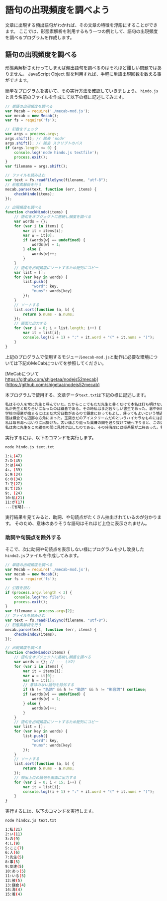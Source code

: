 # 語句の出現頻度を調べよう

文章に出現する頻出語句がわかれば、その文章の特徴を浮彫にすることができます。
ここでは、形態素解析を利用するもう一つの例として、語句の出現頻度を調べるプログラムを作成します。

## 語句の出現頻度を調べる

形態素解析さえ行ってしまえば頻出語句を調べるのはそれほど難しい問題ではありません。
JavaScript Object 型を利用すれば、手軽に単語出現回数を数える事ができます。

簡単なプログラムを書いて、その実行方法を確認していきましょう。 `hindo.js` と言う名前のファイルを作成して以下の様に記述してみます。
```javascript
// 単語の出現頻度を調べる
var Mecab = require('./mecab-mod.js');
var mecab = new Mecab();
var fs = require('fs');

// 引数をチェック
var args = process.argv;
args.shift(); // 除去 'node'
args.shift(); // 除去 スクリプトのパス
if (args.length <= 0) {
	console.log('node hindo.js textfile');
	process.exit();
}
var filename = args.shift();

// ファイルを読み込む
var text = fs.readFileSync(filename, "utf-8");
// 形態素解析を行う
mecab.parse(text, function (err, items) {
	checkHindo(items);
});

// 出現頻度を調べる
function checkHindo(items) {
	// 語句をオブジェクトに格納し頻度を調べる
	var words = {};
	for (var i in items) {
		var it = items[i];
		var w = it[0];
		if (words[w] == undefined) {
			words[w] = 1;
		} else {
			words[w]++;
		}
	}
	// 語句を出現頻度にソートするため配列にコピー
	var list = [];
	for (var key in words) {
		list.push({
			"word": key,
			"nums": words[key]
		});
	}
	// ソートする
	list.sort(function (a, b) {
		return b.nums - a.nums;
	});
	// 画面に出力する
	for (var i = 0; i < list.length; i++) {
		var it = list[i];
		console.log((i + 1) + ":" + it.word + "(" + it.nums + ")");
	}
}
```
上記のプログラムで使用するモジュール`mecab-mod.js`と動作に必要な環境については下記のMeCabについてを参照してください。

[MeCabについて<br>https://github.com/shigetaa/nodejs52mecab](https://github.com/shigetaa/nodejs52mecab)

本ブログラムで使用する、文章データ`text.txt`は下記の様に記述します。
```txt
私はその人を常に先生と呼んでいた。だからここでもただ先生と書くだけで本名は打ち明けない。これは世間を憚かる遠慮というよりも、その方が私にとって自然だからである。私はその人の記憶を呼び起すごとに、すぐ「先生」といいたくなる。筆を執っても心持は同じ事である。よそよそしい頭文字などはとても使う気にならない。
私が先生と知り合いになったのは鎌倉である。その時私はまだ若々しい書生であった。暑中休暇を利用して海水浴に行った友達からぜひ来いという端書を受け取ったので、私は多少の金を工面して、出掛ける事にした。私は金の工面に二、三日を費やした。ところが私が鎌倉に着いて三日と経たないうちに、私を呼び寄せた友達は、急に国元から帰れという電報を受け取った。電報には母が病気だからと断ってあったけれども友達はそれを信じなかった。友達はかねてから国元にいる親たちに勧まない結婚を強いられていた。彼は現代の習慣からいうと結婚するにはあまり年が若過ぎた。それに肝心の当人が気に入らなかった。それで夏休みに当然帰るべきところを、わざと避けて東京の近くで遊んでいたのである。彼は電報を私に見せてどうしようと相談をした。私にはどうしていいか分らなかった。けれども実際彼の母が病気であるとすれば彼は固より帰るべきはずであった。それで彼はとうとう帰る事になった。せっかく来た私は一人取り残された。
学校の授業が始まるにはまだ大分日数があるので鎌倉におってもよし、帰ってもよいという境遇にいた私は、当分元の宿に留まる覚悟をした。友達は中国のある資産家の息子で金に不自由のない男であったけれども、学校が学校なのと年が年なので、生活の程度は私とそう変りもしなかった。したがって一人ぼっちになった私は別に恰好な宿を探す面倒ももたなかったのである。
宿は鎌倉でも辺鄙な方角にあった。玉突きだのアイスクリームだのというハイカラなものには長い畷を一つ越さなければ手が届かなかった。車で行っても二十銭は取られた。けれども個人の別荘はそこここにいくつでも建てられていた。それに海へはごく近いので海水浴をやるには至極便利な地位を占めていた。
私は毎日海へはいりに出掛けた。古い燻ぶり返った藁葺の間を通り抜けて磯へ下りると、この辺にこれほどの都会人種が住んでいるかと思うほど、避暑に来た男や女で砂の上が動いていた。ある時は海の中が銭湯のように黒い頭でごちゃごちゃしている事もあった。その中に知った人を一人ももたない私も、こういう賑やかな景色の中に裹まれて、砂の上に寝そべってみたり、膝頭を波に打たしてそこいらを跳ね廻るのは愉快であった。
私は実に先生をこの雑沓の間に見付け出したのである。その時海岸には掛茶屋が二軒あった。私はふとした機会からその一軒の方に行き慣れていた。長谷辺に大きな別荘を構えている人と違って、各自に専有の着換場を拵えていないここいらの避暑客には、ぜひともこうした共同着換所といった風なものが必要なのであった。彼らはここで茶を飲み、ここで休息する外に、ここで海水着を洗濯させたり、ここで鹹はゆい身体を清めたり、ここへ帽子や傘を預けたりするのである。海水着を持たない私にも持物を盗まれる恐れはあったので、私は海へはいるたびにその茶屋へ一切を脱ぎ棄てる事にしていた。
```
実行するには、以下のコマンドを実行します。
```bash
node hindo.js text.txt
```
```bash
1:に(47)
2:た(45)
3:は(44)
4:。(39)
5:を(34)
6:の(34)
7:で(27)
8:て(25)
9:、(24)
10:私(21)
11:が(17)
...[省略]...
```
実行結果を見てみると、助詞、や句読点がたくさん抽出されているのが分かります。
そのため、意味のありそうな語句はそれほど上位に表示されません。

### 助詞や句読点を除外する
そこで、次に助詞や句読点を表示しない様にプログラムを少し改良した`hindo2.js`ファイルを作成してみます。

```javascript
// 単語の出現頻度を調べる
var Mecab = require('./mecab-mod.js');
var mecab = new Mecab();
var fs = require('fs');

// 引数を読む
if (process.argv.length < 3) {
	console.log("no file");
	process.exit();
}
var filename = process.argv[2];
// ファイルを読み込む
var text = fs.readFileSync(filename, "utf-8");
// 形態素解析を行う
mecab.parse(text, function (err, items) {
	checkHindo2(items);
});

// 出現頻度を調べる
function checkHindo2(items) {
	// 語句をオブジェクトに格納し頻度を調べる
	var words = {}; // --- (※2)
	for (var i in items) {
		var it = items[i];
		var w = it[0];
		var h = it[1];
		// 意味のない語句を除外する
		if (h != "名詞" && h != "動詞" && h != "形容詞") continue;
		if (words[w] == undefined) {
			words[w] = 1;
		} else {
			words[w]++;
		}
	}
	// 語句を出現頻度にソートするため配列にコピー
	var list = [];
	for (var key in words) {
		list.push({
			"word": key,
			"nums": words[key]
		});
	}
	// ソートする
	list.sort(function (a, b) {
		return b.nums - a.nums;
	});
	// 頻出上位の語句を画面に出力する
	for (var i = 0; i < 15; i++) {
		var it = list[i];
		console.log((i + 1) + ":" + it.word + "(" + it.nums + ")");
	}
}
```

実行するには、以下のコマンドを実行します。
```bash
node hindo2.js text.txt
```
```bash
1:私(21)
2:い(11)
3:の(9)
4:し(9)
5:ここ(7)
6:人(6)
7:先生(5)
8:事(5)
9:友達(5)
10:あっ(5)
11:いる(5)
12:彼(5)
13:鎌倉(4)
14:海(4)
15:着(4)
```
